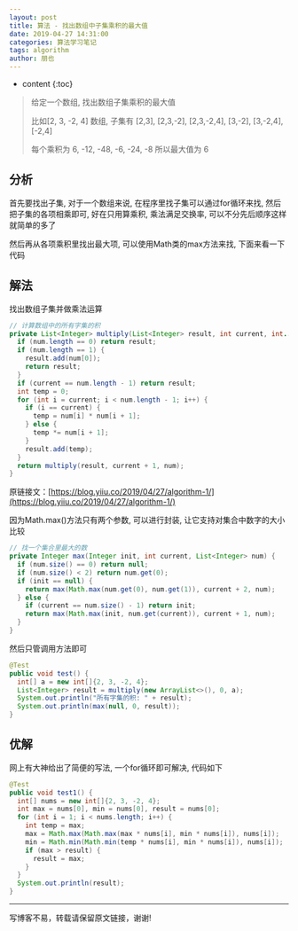 ```yaml
---
layout: post
title: 算法 - 找出数组中子集乘积的最大值
date: 2019-04-27 14:31:00
categories: 算法学习笔记
tags: algorithm
author: 朋也
---
```


* content
{:toc}

> 给定一个数组, 找出数组子集乘积的最大值
>
> 比如[2, 3, -2, 4] 数组, 子集有 [2,3], [2,3,-2], [2,3,-2,4], [3,-2], [3,-2,4], [-2,4]
>
> 每个乘积为 6, -12, -48, -6, -24, -8  所以最大值为 6






## 分析

首先要找出子集, 对于一个数组来说, 在程序里找子集可以通过for循环来找, 然后把子集的各项相乘即可, 好在只用算乘积, 乘法满足交换率, 可以不分先后顺序这样就简单的多了

然后再从各项乘积里找出最大项, 可以使用Math类的max方法来找, 下面来看一下代码

## 解法

找出数组子集并做乘法运算

```java
// 计算数组中的所有字集的积
private List<Integer> multiply(List<Integer> result, int current, int... num) {
  if (num.length == 0) return result;
  if (num.length == 1) {
    result.add(num[0]);
    return result;
  }
  if (current == num.length - 1) return result;
  int temp = 0;
  for (int i = current; i < num.length - 1; i++) {
    if (i == current) {
      temp = num[i] * num[i + 1];
    } else {
      temp *= num[i + 1];
    }
    result.add(temp);
  }
  return multiply(result, current + 1, num);
}
```

原链接文：[https://blog.yiiu.co/2019/04/27/algorithm-1/](https://blog.yiiu.co/2019/04/27/algorithm-1/)


因为Math.max()方法只有两个参数, 可以进行封装, 让它支持对集合中数字的大小比较

```java
// 找一个集合里最大的数
private Integer max(Integer init, int current, List<Integer> num) {
  if (num.size() == 0) return null;
  if (num.size() < 2) return num.get(0);
  if (init == null) {
    return max(Math.max(num.get(0), num.get(1)), current + 2, num);
  } else {
    if (current == num.size() - 1) return init;
    return max(Math.max(init, num.get(current)), current + 1, num);
  }
}
```

然后只管调用方法即可

```java
@Test
public void test() {
  int[] a = new int[]{2, 3, -2, 4};
  List<Integer> result = multiply(new ArrayList<>(), 0, a);
  System.out.println("所有字集的积: " + result);
  System.out.println(max(null, 0, result));
}
```

## 优解

网上有大神给出了简便的写法, 一个for循环即可解决, 代码如下

```java
@Test
public void test1() {
  int[] nums = new int[]{2, 3, -2, 4};
  int max = nums[0], min = nums[0], result = nums[0];
  for (int i = 1; i < nums.length; i++) {
    int temp = max;
    max = Math.max(Math.max(max * nums[i], min * nums[i]), nums[i]);
    min = Math.min(Math.min(temp * nums[i], min * nums[i]), nums[i]);
    if (max > result) {
      result = max;
    }
  }
  System.out.println(result);
}
```

---

写博客不易，转载请保留原文链接，谢谢!